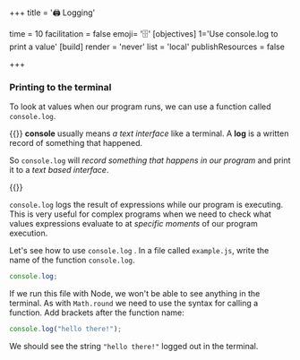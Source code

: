 +++
title = '🖨️ Logging'

time = 10
facilitation = false
emoji= '🗄️'
[objectives]
    1='Use console.log to print a value'
[build]
  render = 'never'
  list = 'local'
  publishResources = false

+++

### Printing to the terminal

To look at values when our program runs, we can use a function called `console.log`.

{{<note type="tip" title="console.log">}}
**console** usually means _a text interface_ like a terminal. A **log** is a written record of something that happened.

So `console.log` will _record something that happens in our program_ and print it to a _text based interface_.

{{</note>}}

`console.log` logs the result of expressions while our program is executing.
This is very useful for complex programs when we need to check what values expressions evaluate to at _specific moments_ of our program execution.

Let's see how to use `console.log` . In a file called `example.js`, write the name of the function `console.log`.

```js title="example.js"
console.log;
```

If we run this file with Node, we won't be able to see anything in the terminal. As with `Math.round` we need to use the syntax for calling a function. Add brackets after the function name:

```js title="example.js"
console.log("hello there!");
```

We should see the string `"hello there!"` logged out in the terminal.
